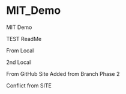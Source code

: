 # MIT_Demo
MIT Demo


TEST ReadMe

From Local

2nd Local

From GitHub Site
Added from Branch Phase 2

Conflict from SITE
